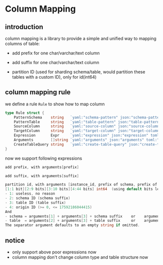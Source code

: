 # Column Mapping

## introduction

column mapping is a library to provide a simple and unified way to mapping columns of table:

- add prefix for one char/varchar/text column

- add suffix for one char/varchar/text column

- partition ID (used for sharding schema/table, would partition these tables with a custom ID), only for id(int64)

## column mapping rule

we define a rule `Rule` to show how to map column

```go
type Rule struct {
	PatternSchema    string   `yaml:"schema-pattern" json:"schema-pattern" toml:"schema-pattern"`
	PatternTable     string   `yaml:"table-pattern" json:"table-pattern" toml:"table-pattern"`
	SourceColumn     string   `yaml:"source-column" json:"source-column" toml:"source-column"` // modify, add refer column, ignore
	TargetColumn     string   `yaml:"target-column" json:"target-column" toml:"target-column"` // add column, modify
	Expression       Expr     `yaml:"expression" json:"expression" toml:"expression"`
	Arguments        []string `yaml:"arguments" json:"arguments" toml:"arguments"`
	CreateTableQuery string   `yaml:"create-table-query" json:"create-table-query" toml:"create-table-query"`
}
```

now we support following expressions

``` go
add prefix, with arguments[prefix]

add suffix, with arguments[suffix]

partition id, with arguments [instance_id, prefix of schema, prefix of table, separator]
[1:1 bit][2:9 bits][3:10 bits][4:44 bits] int64  (using default bits length)
- 1: useless, no reason
- 2: schema ID (schema suffix)
- 3: table ID (table suffix)
- 4: origin ID (>= 0, <= 17592186044415)
And
- schema = arguments[1] + arguments[3] + schema suffix    or    arguments[1]
- table  = arguments[2] + arguments[3] + table suffix     or    arguments[2]
The separator argument defaults to an empty string if omitted.
```

## notice
* only support above poor expressions now
* column mapping don't change column type and table structure now
